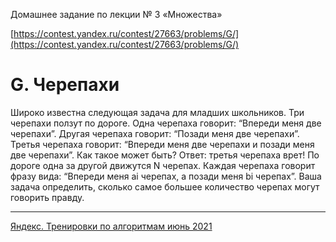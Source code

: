 Домашнее задание по лекции № 3 «Множества»

[https://contest.yandex.ru/contest/27663/problems/G/](https://contest.yandex.ru/contest/27663/problems/G/)

# G. Черепахи

Широко известна следующая задача для младших школьников. Три черепахи ползут по дороге. Одна черепаха говорит: “Впереди меня две черепахи”. Другая черепаха говорит: “Позади меня две черепахи”. Третья черепаха говорит: “Впереди меня две черепахи и позади меня две черепахи”. Как такое может быть? Ответ: третья черепаха врет! По дороге одна за другой движутся N черепах. Каждая черепаха говорит фразу вида: “Впереди меня ai черепах, а позади меня bi черепах”. Ваша задача определить, сколько самое большее количество черепах могут говорить правду.

---

[Яндекс. Тренировки по алгоритмам июнь 2021](https://yandex.ru/yaintern/algorithm-training_1)
